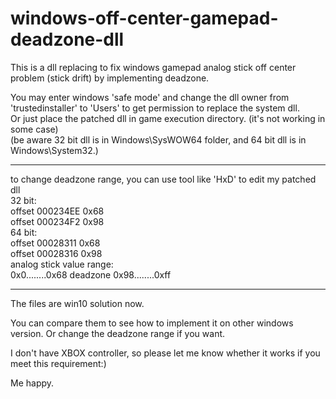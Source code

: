 # windows-off-center-gamepad-deadzone-dll
This is a dll replacing to fix windows gamepad analog stick off center problem (stick drift) by implementing deadzone.

You may enter windows 'safe mode' and change the dll owner from 'trustedinstaller' to 'Users' to get permission to replace the system dll.  
Or just place the patched dll in game execution directory. (it's not working in some case)  
(be aware 32 bit dll is in Windows\SysWOW64 folder, and 64 bit dll is in Windows\System32.)

****
to change deadzone range, you can use tool like 'HxD' to edit my patched dll  
32 bit:  
offset 000234EE    0x68  
offset 000234F2    0x98  
64 bit:  
offset 00028311    0x68  
offset 00028316    0x98  
analog stick value range:  
0x0........0x68 deadzone 0x98........0xff  
****

The files are win10 solution now.

You can compare them to see how to implement it on other windows version.
Or change the deadzone range if you want.

I don't have XBOX controller, so please let me know whether it works if you meet this requirement:)

Me happy.
